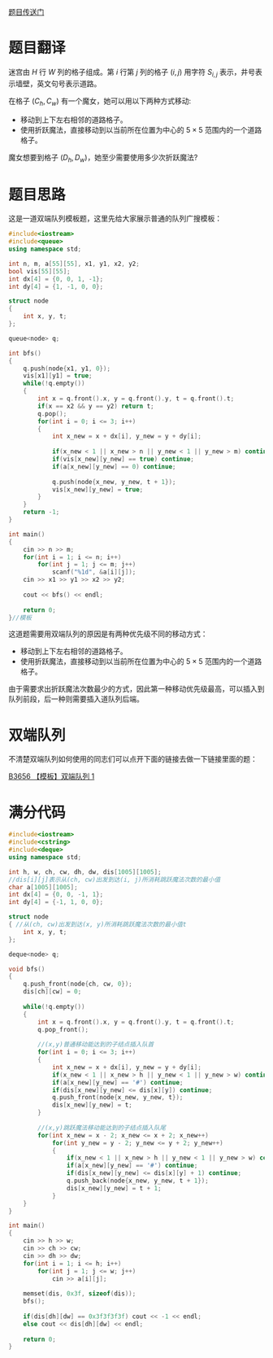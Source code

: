 [题目传送门](https://www.luogu.com.cn/problem/AT_abc176_d)
# 题目翻译
迷宫由 $H$ 行 $W$ 列的格子组成。第 $i$ 行第 $j$ 列的格子 $(i,j)$ 用字符 $S_{i,j}$ 表示，井号表示墙壁，英文句号表示道路。

在格子 $(C_h,C_w)$ 有一个魔女，她可以用以下两种方式移动:
 - 移动到上下左右相邻的道路格子。
 - 使用折跃魔法，直接移动到以当前所在位置为中心的 $5×5$ 范围内的一个道路格子。
 
魔女想要到格子 $(D_h,D_w)$，她至少需要使用多少次折跃魔法?

# 题目思路
这是一道双端队列模板题，这里先给大家展示普通的队列广搜模板：
```cpp
#include<iostream>
#include<queue>
using namespace std;

int n, m, a[55][55], x1, y1, x2, y2;
bool vis[55][55];
int dx[4] = {0, 0, 1, -1};
int dy[4] = {1, -1, 0, 0};

struct node
{
	int x, y, t;
};

queue<node> q;

int bfs()
{
	q.push(node{x1, y1, 0});
	vis[x1][y1] = true;
	while(!q.empty())
	{
		int x = q.front().x, y = q.front().y, t = q.front().t;
		if(x == x2 && y == y2) return t;
		q.pop();
		for(int i = 0; i <= 3; i++)
		{
			int x_new = x + dx[i], y_new = y + dy[i];
			
			if(x_new < 1 || x_new > n || y_new < 1 || y_new > m) continue;
			if(vis[x_new][y_new] == true) continue;
			if(a[x_new][y_new] == 0) continue;
			
			q.push(node{x_new, y_new, t + 1});
			vis[x_new][y_new] = true;
		}
	}
	return -1;
}

int main()
{
	cin >> n >> m;
	for(int i = 1; i <= n; i++)
		for(int j = 1; j <= m; j++)
			scanf("%1d", &a[i][j]);
	cin >> x1 >> y1 >> x2 >> y2;
	
	cout << bfs() << endl;
	
	return 0;
}//模板
```
这道题需要用双端队列的原因是有两种优先级不同的移动方式：
 - 移动到上下左右相邻的道路格子。
 - 使用折跃魔法，直接移动到以当前所在位置为中心的 $5×5$ 范围内的一个道路格子。
 
由于需要求出折跃魔法次数最少的方式，因此第一种移动优先级最高，可以插入到队列前段，后一种则需要插入道队列后端。

# 双端队列
不清楚双端队列如何使用的同志们可以点开下面的链接去做一下链接里面的题：

[B3656 【模板】双端队列 1](https://www.luogu.com.cn/problem/B3656)

# 满分代码
```cpp
#include<iostream>
#include<cstring>
#include<deque>
using namespace std;

int h, w, ch, cw, dh, dw, dis[1005][1005];
//dis[i][j]表示从(ch, cw)出发到达(i, j)所消耗跳跃魔法次数的最小值
char a[1005][1005];
int dx[4] = {0, 0, -1, 1};
int dy[4] = {-1, 1, 0, 0};

struct node
{ //从(ch, cw)出发到达(x, y)所消耗跳跃魔法次数的最小值t
	int x, y, t;
};

deque<node> q;

void bfs()
{
	q.push_front(node{ch, cw, 0});
	dis[ch][cw] = 0;
	
	while(!q.empty())
	{
		int x = q.front().x, y = q.front().y, t = q.front().t;
		q.pop_front();
		
		//(x,y)普通移动能达到的子结点插入队首
		for(int i = 0; i <= 3; i++)
		{
			int x_new = x + dx[i], y_new = y + dy[i];
			if(x_new < 1 || x_new > h || y_new < 1 || y_new > w) continue;
			if(a[x_new][y_new] == '#') continue;
			if(dis[x_new][y_new] <= dis[x][y]) continue;
			q.push_front(node{x_new, y_new, t});
			dis[x_new][y_new] = t;
		}
		
		//(x,y)跳跃魔法移动能达到的子结点插入队尾
		for(int x_new = x - 2; x_new <= x + 2; x_new++)
			for(int y_new = y - 2; y_new <= y + 2; y_new++)
			{
				if(x_new < 1 || x_new > h || y_new < 1 || y_new > w) continue;
				if(a[x_new][y_new] == '#') continue;
				if(dis[x_new][y_new] <= dis[x][y] + 1) continue;
				q.push_back(node{x_new, y_new, t + 1});
				dis[x_new][y_new] = t + 1;
			}
	}
}

int main()
{
	cin >> h >> w;
	cin >> ch >> cw;
	cin >> dh >> dw;
	for(int i = 1; i <= h; i++)
		for(int j = 1; j <= w; j++)
			cin >> a[i][j];
			
	memset(dis, 0x3f, sizeof(dis));
	bfs();
	
	if(dis[dh][dw] == 0x3f3f3f3f) cout << -1 << endl;
	else cout << dis[dh][dw] << endl;
	
	return 0;
}
```

